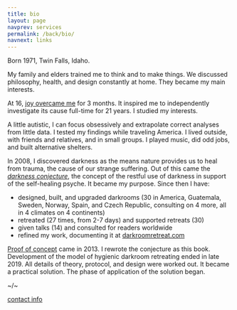 ```yaml
---
title: bio
layout: page
navprev: services
permalink: /back/bio/
navnext: links
---
```


Born 1971, Twin Falls, Idaho. 

My family and elders trained me to think and to make things. We discussed philosophy, health, and design constantly at home. They became my main interests. 

At 16, [joy overcame me](/conjecture/rapture) for 3 months. It inspired me to independently investigate its cause full-time for 21 years. I studied my interests.

A little autistic, I can focus obsessively and extrapolate correct analyses from little data. I tested my findings while traveling America. I lived outside, with friends and relatives, and in small groups. I played music, did odd jobs, and built alternative shelters.

In 2008, I discovered darkness as the means nature provides us to heal from trauma, the cause of our strange suffering. Out of this came the [*darkness conjecture*](/conjecture/), the concept of the restful use of darkness in support of the self​-healing psyche. It became my purpose. Since then I have:

- designed, built, and upgraded darkrooms (30 in America, Guatemala, Sweden, Norway, Spain, and Czech Republic, consulting on 4 more, all in 4 climates on 4 continents)
- retreated (27 times, from 2-7 days) and supported retreats (30)
- given talks (14) and consulted for readers worldwide
- refined my work, documenting it at [darkroomretreat.com](/)

[Proof of concept](/report/2x3-day) came in 2013. I rewrote the conjecture as this book. Development of the model of hygienic darkroom retreating ended in late 2019. All details of theory, protocol, and design were worked out. It became a practical solution. The phase of application of the solution began.

<!--&nbsp;-->

~/~

<!--&nbsp;-->

[contact info](/about#contact)
